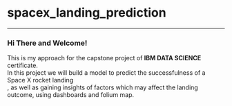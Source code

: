 # spacex_landing_prediction
---

### Hi There and Welcome!
This is my approach for the capstone project of **IBM DATA SCIENCE** certificate.<br>
In this project we will build a model to predict the successfulness of a Space X rocket landing<br>
, as well as gaining insights of factors which may affect the landing outcome, using dashboards and folium map.

